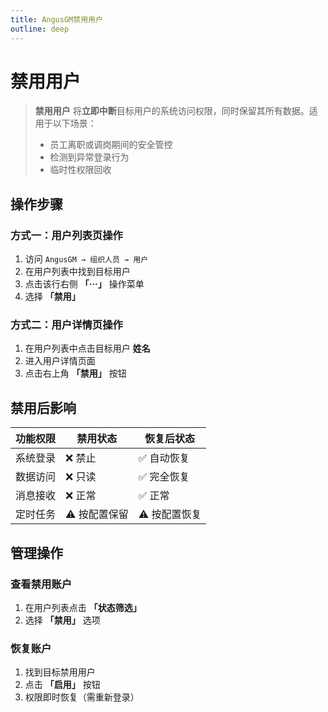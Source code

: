 ```yaml
---
title: AngusGM禁用用户
outline: deep
---
```


# 禁用用户

> **禁用用户** 将**立即中断**目标用户的系统访问权限，同时保留其所有数据。适用于以下场景：
> - 员工离职或调岗期间的安全管控
> - 检测到异常登录行为
> - 临时性权限回收

## 操作步骤

### 方式一：用户列表页操作
1. 访问 `AngusGM → 组织人员 → 用户`
2. 在用户列表中找到目标用户
3. 点击该行右侧 **「···」** 操作菜单
4. 选择 **「禁用」**

### 方式二：用户详情页操作
1. 在用户列表中点击目标用户 **姓名**
2. 进入用户详情页面
3. 点击右上角 **「禁用」** 按钮

## 禁用后影响
| 功能权限       | 禁用状态     | 恢复后状态      |  
|----------------|----------|-----------------|  
| 系统登录       | ❌ 禁止     | ✅ 自动恢复      |  
| 数据访问       | ❌ 只读     | ✅ 完全恢复      |  
| 消息接收       | ❌ 正常     | ✅ 正常          |  
| 定时任务       | ⚠️ 按配置保留 | ⚠️ 按配置恢复    |  

## 管理操作
### 查看禁用账户
1. 在用户列表点击 **「状态筛选」**
2. 选择 **「禁用」** 选项

### 恢复账户
1. 找到目标禁用用户
2. 点击 **「启用」** 按钮
3. 权限即时恢复（需重新登录）

